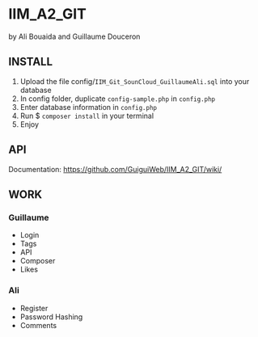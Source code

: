 # IIM_A2_GIT 
by Ali Bouaida and Guillaume Douceron


## INSTALL
1. Upload the file config/`IIM_Git_SounCloud_GuillaumeAli.sql` into your database
2. In config folder, duplicate `config-sample.php` in `config.php` 
3. Enter database information in `config.php`
4. Run $ `composer install` in your terminal
5. Enjoy


## API
Documentation: https://github.com/GuiguiWeb/IIM_A2_GIT/wiki/


## WORK

### Guillaume
* Login
* Tags
* API
* Composer
* Likes

### Ali
* Register
* Password Hashing
* Comments